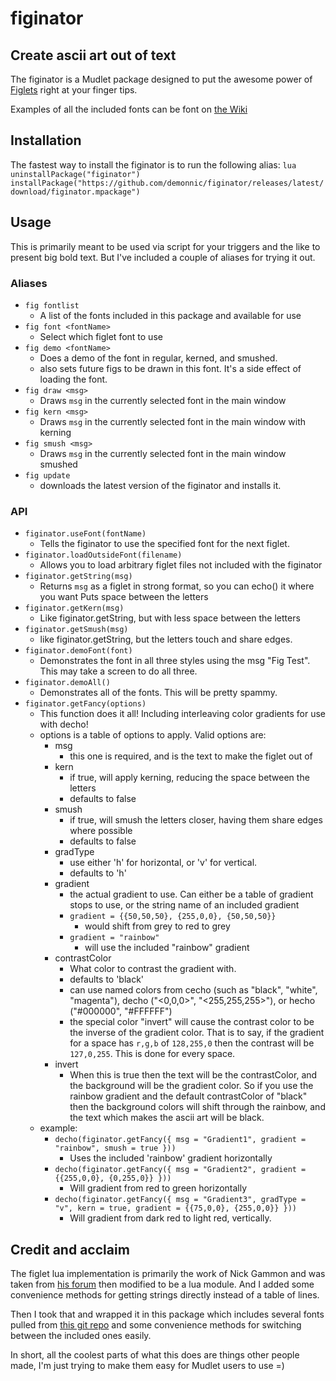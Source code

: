 # figinator

## Create ascii art out of text

The figinator is a Mudlet package designed to put the awesome power of [Figlets](http://figlet.org) right at your finger tips.

Examples of all the included fonts can be font on [the Wiki](https://github.com/demonnic/figinator/wiki)

## Installation

The fastest way to install the figinator is to run the following alias:
`lua uninstallPackage("figinator") installPackage("https://github.com/demonnic/figinator/releases/latest/download/figinator.mpackage")`

## Usage

This is primarily meant to be used via script for your triggers and the like to present big bold text. But I've included a couple of aliases for trying it out.

### Aliases

* `fig fontlist`
  * A list of the fonts included in this package and available for use
* `fig font <fontName>`
  * Select which figlet font to use
* `fig demo <fontName>`
  * Does a demo of the font in regular, kerned, and smushed.
  * also sets future figs to be drawn in this font. It's a side effect of loading the font.
* `fig draw <msg>`
  * Draws `msg` in the currently selected font in the main window
* `fig kern <msg>`
  * Draws `msg` in the currently selected font in the main window with kerning
* `fig smush <msg>`
  * Draws `msg` in the currently selected font in the main window smushed
* `fig update`
  * downloads the latest version of the figinator and installs it.

### API

* `figinator.useFont(fontName)`
  * Tells the figinator to use the specified font for the next figlet.
* `figinator.loadOutsideFont(filename)`
  * Allows you to load arbitrary figlet files not included with the figinator
* `figinator.getString(msg)`
  * Returns `msg` as a figlet in strong format, so you can echo() it where you want Puts space between the letters
* `figinator.getKern(msg)`
  * Like figinator.getString, but with less space between the letters
* `figinator.getSmush(msg)`
  * like figinator.getString, but the letters touch and share edges.
* `figinator.demoFont(font)`
  * Demonstrates the font in all three styles using the msg "Fig Test". This may take a screen to do all three.
* `figinator.demoAll()`
  * Demonstrates all of the fonts. This will be pretty spammy.
* `figinator.getFancy(options)`
  * This function does it all! Including interleaving color gradients for use with decho!
  * options is a table of options to apply. Valid options are:
    * msg
      * this one is required, and is the text to make the figlet out of
    * kern
      * if true, will apply kerning, reducing the space between the letters
      * defaults to false
    * smush
      * if true, will smush the letters closer, having them share edges where possible
      * defaults to false
    * gradType
      * use either 'h' for horizontal, or 'v' for vertical. 
      * defaults to 'h'
    * gradient
      * the actual gradient to use. Can either be a table of gradient stops to use, or the string name of an included gradient
      * `gradient = {{50,50,50}, {255,0,0}, {50,50,50}}`
        * would shift from grey to red to grey
      * `gradient = "rainbow"`
        * will use the included "rainbow" gradient
    * contrastColor
      * What color to contrast the gradient with.
      * defaults to 'black'
      * can use named colors from cecho (such as "black", "white", "magenta"), decho ("<0,0,0>", "<255,255,255>"), or hecho ("#000000", "#FFFFFF")
      * the special color "invert" will cause the contrast color to be the inverse of the gradient color. That is to say, if the gradient for a space has `r,g,b` of `128,255,0` then the contrast will be `127,0,255`. This is done for every space.
    * invert
      * When this is true then the text will be the contrastColor, and the background will be the gradient color. So if you use the rainbow gradient and the default contrastColor of "black" then the background colors will shift through the rainbow, and the text which makes the ascii art will be black.
  * example:
    * `decho(figinator.getFancy({ msg = "Gradient1", gradient = "rainbow", smush = true }))`
      * Uses the included 'rainbow' gradient horizontally
    * `decho(figinator.getFancy({ msg = "Gradient2", gradient = {{255,0,0}, {0,255,0}} }))`
      * Will gradient from red to green horizontally
    * `decho(figinator.getFancy({ msg = "Gradient3", gradType = "v", kern = true, gradient = {{75,0,0}, {255,0,0}} }))`
      * Will gradient from dark red to light red, vertically.

## Credit and acclaim

The figlet lua implementation is primarily the work of Nick Gammon and was taken from [his forum](https://www.gammon.com.au/forum/?id=10748&reply=6#reply6) then modified to be a lua module. And I added some convenience methods for getting strings directly instead of a table of lines.

Then I took that and wrapped it in this package which includes several fonts pulled from [this git repo](https://github.com/xero/figlet-fonts) and some convenience methods for switching between the included ones easily.

In short, all the coolest parts of what this does are things other people made, I'm just trying to make them easy for Mudlet users to use =)
